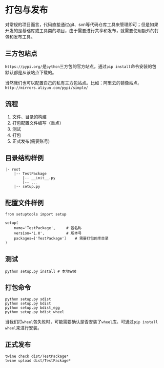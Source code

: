 #  打包与发布

对常规的项目而言，代码直接通过git、svn等代码仓库工具来管理即可；但是如果开发的是基础库或工具类的项目，由于需要进行共享和发布，就需要使用额外的打包和发布工具。

## 三方包站点

`https://pypi.org/`是`python`三方包的官方站点。通过`pip install`命令安装的包默认都是从该站点下载的。

当然我们也可以配置自己的私有三方包站点。比如：阿里云的镜像站点。`http://mirrors.aliyun.com/pypi/simple/`

## 流程

1. 文件、目录的构建
2. 打包配置文件编写（重点）
3. 测试
4. 打包
5. 正式发布(需要账号)

## 目录结构样例

```
|- root 
    |-- TestPackage 
        |-- __init__.py 
        |-- ... 
    |-- setup.py
```

## 配置文件样例

```
from setuptools import setup

setup(
    name='TestPackage',     # 包名称
    version='1.0',          # 版本号
    packages=['TestPackage']    # 需要打包的库目录
)
```

## 测试

```
python setup.py install # 本地安装
```

## 打包命令

```
python setup.py sdist 
python setup.py bdist 
python setup.py bdist_egg 
python setup.py bdist_wheel
```

当我们打`wheel`包失败时，可能需要确认是否安装了`wheel`库。可通过`pip install wheel`来进行安装。

## 正式发布

```
twine check dist/TestPackage*
twine upload dist/TestPackage*
```